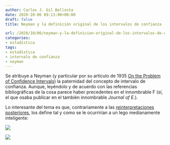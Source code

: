 ```yaml
---
author: Carlos J. Gil Bellosta
date: 2020-10-06 09:13:00+00:00
draft: false
title: Neyman y la definición original de los intervalos de confianza

url: /2020/10/06/neyman-y-la-definicion-original-de-los-intervalos-de-confianza/
categories:
- estadística
tags:
- estadística
- intervalo de confianza
- neyman
---
```


Se atribuye a Neyman (y particular por su artículo de 1935 [On the Problem of Confidence Intervals](https://projecteuclid.org/download/pdf_1/euclid.aoms/1177732585)) la paternidad del concepto de intervalo de confianza. Aunque, leyéndolo y de acuerdo con las referencias bibliográficas de la cosa parece haber precedentes en el innombrable F (sí, el que osaba publicar en el también innombrable _Journal of E._).

Lo interesante del tema es que, contrariamente a las [reinterpretaciones posteriores](https://www.datanalytics.com/2020/02/18/la-probabilidad-de-que-el-parametro-este-en-el-intervalo-de-confianza-es-95/), los define tal y como se le ocurrirían a un lego medianamente inteligente:

![](/wp-uploads/2020/10/neyman_intervalo_confianza_1.png#center)

![](/wp-uploads/2020/10/neyman_intervalo_confianza_2.png#center)
